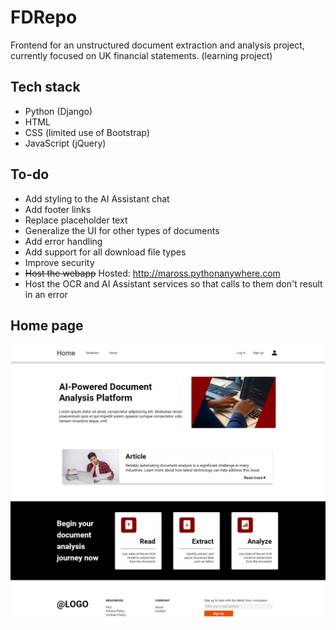 # FDRepo
Frontend for an unstructured document extraction and analysis project, currently focused on UK financial statements. (learning project)

## Tech stack
* Python (Django)
* HTML
* CSS (limited use of Bootstrap)
* JavaScript (jQuery)

## To-do
* Add styling to the AI Assistant chat
* Add footer links
* Replace placeholder text
* Generalize the UI for other types of documents
* Add error handling
* Add support for all download file types
* Improve security
* ~~Host the webapp~~ Hosted: http://maross.pythonanywhere.com
* Host the OCR and AI Assistant services so that calls to them don't result in an error

## Home page
![Home page](https://github.com/marosstruk/FDRepo/blob/main/resources/homepage.png)
